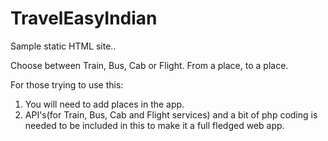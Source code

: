 TravelEasyIndian
================

Sample static HTML site..

Choose between Train, Bus, Cab or Flight. From a place, to a place.


For those trying to use this:
1) You will need to add places in the app.
2) API's(for Train, Bus, Cab and Flight services) and a bit of php coding is needed to be included in this to make it a full fledged web app.
